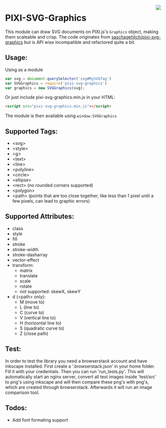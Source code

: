 <a href="https://travis-ci.org/GreyRook/pixi-svg-graphics"><img src="https://travis-ci.org/GreyRook/pixi-svg-graphics.svg?branch=master" align=right></a>

PIXI-SVG-Graphics
====================

This module can draw SVG documents on PIXI.js's `Graphics` object, making them scaleable and crisp.  The code originates from [saschagehlich/pixi-svg-graphics](https://github.com/saschagehlich/pixi-svg-graphics) but is API wise incompatible and refactored quite a bit.

Usage:
------

Using as a module

```js
var svg = document.querySelector('svg#MySVGTag')
var SVGGraphics = require('pixi-svg-graphics')
var graphics = new SVGGraphics(svg);
```

Or just include pixi-svg-graphics.min.js in your HTML:

```html
<script src="pixi-svg-graphics.min.js"></script>
```

The module is then available using `window.SVGGraphics`

Supported Tags:
------

- &lt;svg>
- &lt;style>
- &lt;g>
- &lt;text>
- &lt;line>
- &lt;polyline>
- &lt;circle>
- &lt;ellipse>
- &lt;rect> (no rounded corners supported)
- &lt;polygon>
- &lt;path> (points that are too close together, like less than 1 pixel until a few pixels, can lead to graphic errors)

Supported Attributes:
------

- class
- style
- fill
- stroke
- stroke-width
- stroke-dasharray
- vector-effect
- transform:
  - matrix
  - translate
  - scale
  - rotate
  - not supported: skewX, skewY
- d (&lt;path> only):
  - M (move to)
  - L (line to)
  - C (curve to)
  - V (vertical line to)
  - H (horizontal line to)
  - S (quadratic curve to)
  - Z (close path)

Test:
-----

In order to test the library you need a browserstack account and have inkscape
installed.  First create a '.browserstack.json' in your home folder. Fill it
with your credentials.  Then you can run 'run_tests.py'. This will automatically
start an nginx server, convert all test images inside 'test/src' to png's using
inkscape and will then compare these png's with png's, which are created
through browserstack. Afterwards it will run an image comparison tool.

Todos:
------

* Add font formating support
